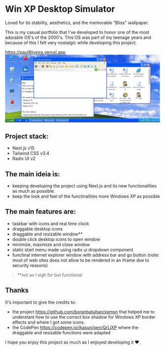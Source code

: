 # Win XP Desktop Simulator
Loved for its stability, aesthetics, and the memorable "Bliss" wallpaper.

This is my casual portfolio that I've developed to honor one of the most adorable OS's of the 2000's. This OS was part of my teenage years and because of this I felt very nostalgic while developing this project. 

https://paul8liveira.vercel.app
![portfolio-xp](https://raw.githubusercontent.com/paul8liveira/portfolio-xp/5a403c480f4ffbf6606ec86ae9f1999f2bb9d2a3/public/project-print.jpg)

## Project stack: 
- Next.js v15 
- Tailwind CSS v3.4 
- Radix UI v2

## The main ideia is: 
- keeping developing the project using Next.js and its new
functionalities as much as possible. 
- keep the look and feel of the functinalities more Windows XP as possible

## The main features are: 
- taskbar with icons and real time clock 
- draggable desktop icons 
- draggable and resizable window**
- double click desktop icons to open window
- minimize, maximize and close window
- static start menu made using radix ui dropdown component
- functinal internet explorer window with address bar and go button (note: most of web sites does not allow to be rendered in an iframe due to security reasons)

> **not as I sigh for but functional

## Thanks
It's important to give the credits to: 
- the project https://github.com/boranbatuhan/xpmsn that helped me to understant how to use the correct box shadow for Windows XP border effects and where I got some icons. 
- the CodePen https://codepen.io/jkasun/pen/QrLjXP where the draggable and resizable functions were adapted

I hope you enjoy this project as much as I enjoyed developing it ❤️.